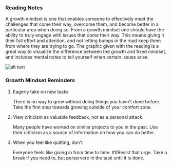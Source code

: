 ### Reading Notes



A growth mindset is one that enables someone to effectively meet the challenges that come their way, overcome them, and become better in a particular area when doing so. From a growth mindset one should have the ability to truly engage with issues that come their way. This means giving it their full effort and attention, and not letting bumps in the road keep them from where they are trying to go. The graphic given with the reading is a great way to visualize the difference between the growth and fixed mindset, and includes mental notes to tell yourself when certain issues arise. 

![alt text](https://i2.wp.com/atlassianblog.wpengine.com/wp-content/uploads/NewGrowthMindset2.png?resize=768%2C960&ssl=1)

### Growth Mindset Reminders
<ol>
  <li> Eagerly take on new tasks
      <p> There is no way to grow without doing things you havn't done before. Take the first step towards growing outside of your comfort zone. 
    </p>
  </li>
  <li> View criticism as valuable feedback, not as a personal attack. 
    <p> Many people have worked on similar projects to you in the past. Use their criticism as a source of information on how you can do better. 
    </p>
  </li>
  <li> When you feel like quitting, don't
    <p> Everyone feels like giving in from time to time. ##Resist that urge. Take a break if you need to, but perservere in the task until it is done.
    </p>
  </li>
